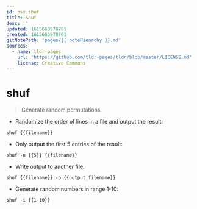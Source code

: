```yaml
---
id: osx.shuf
title: Shuf
desc: ''
updated: 1615663978761
created: 1615663978761
gitNotePath: 'pages/{{ noteHiearchy }}.md'
sources:
  - name: tldr-pages
    url: 'https://github.com/tldr-pages/tldr/blob/master/LICENSE.md'
    license: Creative Commons
---
```

# shuf

> Generate random permutations.

- Randomize the order of lines in a file and output the result:

`shuf {{filename}}`

- Only output the first 5 entries of the result:

`shuf -n {{5}} {{filename}}`

- Write output to another file:

`shuf {{filename}} -o {{output_filename}}`

- Generate random numbers in range 1-10:

`shuf -i {{1-10}}`

